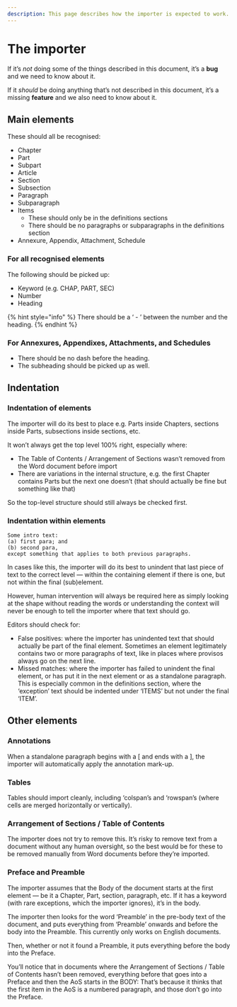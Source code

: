 ```yaml
---
description: This page describes how the importer is expected to work.
---
```


# The importer

If it’s _not_ doing some of the things described in this document, it’s a **bug** and we need to know about it.

If it _should_ be doing anything that’s not described in this document, it’s a missing **feature** and we also need to know about it.

## Main elements

These should all be recognised:

* Chapter
* Part
* Subpart
* Article
* Section
* Subsection
* Paragraph
* Subparagraph
* Items
  * These should only be in the definitions sections
  * There should be no paragraphs or subparagraphs in the definitions section
* Annexure, Appendix, Attachment, Schedule

### For all recognised elements

The following should be picked up:

* Keyword (e.g. CHAP, PART, SEC)
* Number
* Heading

{% hint style="info" %}
There should be a ‘ - ’ between the number and the heading.
{% endhint %}

### For Annexures, Appendixes, Attachments, and Schedules

* There should be no dash before the heading.
* The subheading should be picked up as well.

## Indentation

### Indentation of elements

The importer will do its best to place e.g. Parts inside Chapters, sections inside Parts, subsections inside sections, etc.

It won’t always get the top level 100% right, especially where:

* The Table of Contents / Arrangement of Sections wasn’t removed from the Word document before import
* There are variations in the internal structure, e.g. the first Chapter contains Parts but the next one doesn’t (that should actually be fine but something like that)

So the top-level structure should still always be checked first.

### Indentation within elements

```
Some intro text:
(a)	first para; and
(b)	second para,
except something that applies to both previous paragraphs.
```

In cases like this, the importer will do its best to unindent that last piece of text to the correct level — within the containing element if there is one, but not within the final (sub)element.

However, human intervention will always be required here as simply looking at the shape without reading the words or understanding the context will never be enough to tell the importer where that text should go.

Editors should check for:

* False positives: where the importer has unindented text that should actually be part of the final element. Sometimes an element legitimately contains two or more paragraphs of text, like in places where provisos always go on the next line.
* Missed matches: where the importer has failed to unindent the final element, or has put it in the next element or as a standalone paragraph. This is especially common in the definitions section, where the ‘exception’ text should be indented under ‘ITEMS’ but not under the final ‘ITEM’.

## Other elements

### Annotations

When a standalone paragraph begins with a \[ and ends with a ], the importer will automatically apply the annotation mark-up.

### Tables

Tables should import cleanly, including ‘colspan’s and ‘rowspan’s (where cells are merged horizontally or vertically).

### Arrangement of Sections / Table of Contents

The importer does not try to remove this. It’s risky to remove text from a document without any human oversight, so the best would be for these to be removed manually from Word documents before they’re imported.

### Preface and Preamble

The importer assumes that the Body of the document starts at the first element — be it a Chapter, Part, section, paragraph, etc. If it has a keyword (with rare exceptions, which the importer ignores), it’s in the body.

The importer then looks for the word ‘Preamble’ in the pre-body text of the document, and puts everything from ‘Preamble’ onwards and before the body into the Preamble. This currently only works on English documents.

Then, whether or not it found a Preamble, it puts everything before the body into the Preface.

You’ll notice that in documents where the Arrangement of Sections / Table of Contents hasn’t been removed, everything before that goes into a Preface and then the AoS starts in the BODY: That’s because it thinks that the first item in the AoS is a numbered paragraph, and those don’t go into the Preface.
